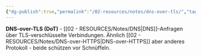 ```yaml
---
{"dg-publish":true,"permalink":"/02-resources/notes/dns-over-tls/","tags":["informatik/netzwerk/dns","informatik/netzwerk/dns/verschlüsselung","sicherheit/it-sicherheit","sicherheit/transport"],"noteIcon":"","updated":"2025-10-29T12:59:05.358+01:00"}
---
```



**DNS-over-TLS (DoT)** - [[02 - RESOURCES/Notes/DNS\|DNS]]-Anfragen über TLS-verschlüsselte Verbindungen.
Ähnlich [[02 - RESOURCES/Notes/DNS-over-HTTPS\|DNS-over-HTTPS]] aber anderes Protokoll - beide schützen vor Schnüffeln.